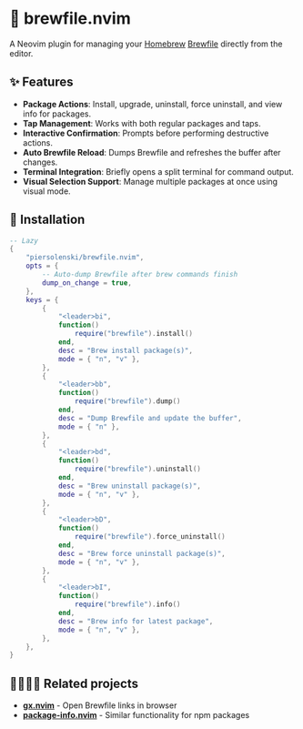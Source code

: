 # 🍺 brewfile.nvim

A Neovim plugin for managing your [Homebrew](https://brew.sh/) [Brewfile](https://docs.brew.sh/Brew-Bundle-and-Brewfile) directly from the editor.

## ✨ Features

* **Package Actions**: Install, upgrade, uninstall, force uninstall, and view info for packages.
* **Tap Management**: Works with both regular packages and taps.
* **Interactive Confirmation**: Prompts before performing destructive actions.
* **Auto Brewfile Reload**: Dumps Brewfile and refreshes the buffer after changes.
* **Terminal Integration**: Briefly opens a split terminal for command output.
* **Visual Selection Support**: Manage multiple packages at once using visual mode.

## 🔩 Installation

```lua
-- Lazy
{
	"piersolenski/brewfile.nvim",
	opts = {
		-- Auto-dump Brewfile after brew commands finish
		dump_on_change = true,
	},
	keys = {
		{
			"<leader>bi",
			function()
				require("brewfile").install()
			end,
            desc = "Brew install package(s)",
            mode = { "n", "v" },
		},
        {
            "<leader>bb",
            function()
                require("brewfile").dump()
            end,
            desc = "Dump Brewfile and update the buffer",
            mode = { "n" },
        },
		{
			"<leader>bd",
			function()
				require("brewfile").uninstall()
			end,
            desc = "Brew uninstall package(s)",
            mode = { "n", "v" },
		},
		{
			"<leader>bD",
			function()
				require("brewfile").force_uninstall()
			end,
            desc = "Brew force uninstall package(s)",
            mode = { "n", "v" },
		},
		{
			"<leader>bI",
			function()
				require("brewfile").info()
			end,
            desc = "Brew info for latest package",
            mode = { "n", "v" },
		},
	},
}
```

## 👨‍👩‍👧‍👦 Related projects

- **[gx.nvim](https://github.com/chrishrb/gx.nvim)** - Open Brewfile links in browser
- **[package-info.nvim](https://github.com/vuki656/package-info.nvim)** - Similar functionality for npm packages
